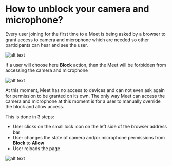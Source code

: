 # How to unblock your camera and microphone?

Every user joining for the first time to a Meet is being asked by a browser to grant access to camera and microphone which are needed so other participants can hear and see the user.

![alt text](https://meet-cdn.azureedge.net/assets/help/en/help-permissions-ask-dark.png?v=1 "Request for camera and microphone access permission")

If a user will choose here **Block** action, then the Meet will be forbidden from accessing the camera and microphone

![alt text](https://meet-cdn.azureedge.net/assets/help/en/help-permissions-blocked.png?v=1 "You have denied Meet access rights to your camera and microphone. In order to use Meet, you need to allow access in your browser’s media permission settings.")

At this moment, Meet has no access to devices and can not even ask again for permission to be granted on its own. 
The only way Meet can access the camera and microphone at this moment is for a user to manually override the block and allow access.

This is done in 3 steps:
- User clicks on the small lock icon on the left side of the browser address bar
- User changes the state of camera and/or microphone permissions from **Block** to **Allow**
- User reloads the page

![alt text](https://meet-cdn.azureedge.net/assets/help/en/help-permissions-unblock.png?v=1 "Unblocking the device")
